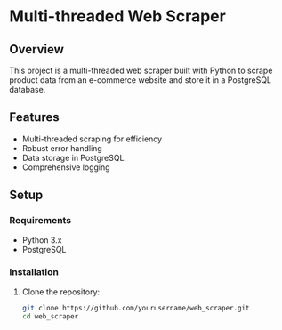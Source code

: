 # Multi-threaded Web Scraper

## Overview
This project is a multi-threaded web scraper built with Python to scrape product data from an e-commerce website and store it in a PostgreSQL database.

## Features
- Multi-threaded scraping for efficiency
- Robust error handling
- Data storage in PostgreSQL
- Comprehensive logging

## Setup

### Requirements
- Python 3.x
- PostgreSQL

### Installation
1. Clone the repository:
   ```sh
   git clone https://github.com/yourusername/web_scraper.git
   cd web_scraper
